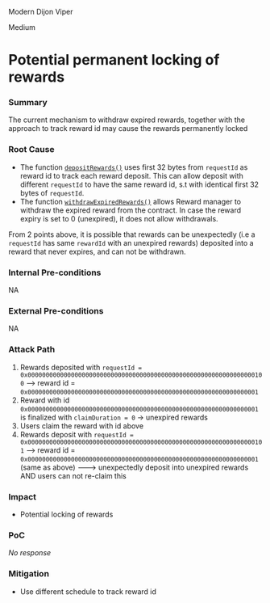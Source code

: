 Modern Dijon Viper

Medium

# Potential permanent locking of rewards

### Summary

The current mechanism to withdraw expired rewards, together with the approach to track reward id may cause the rewards permanently locked

### Root Cause

- The function [`depositRewards()`](https://github.com/sherlock-audit/2025-04-aegis-op-grant/blob/main/aegis-contracts/contracts/AegisRewards.sol#L158-L165) uses first 32 bytes from `requestId` as reward id to track each reward deposit. This can allow deposit with different `requestId` to have the same reward id, s.t with identical first 32 bytes of `requestId`.
- The function [`withdrawExpiredRewards()`](https://github.com/sherlock-audit/2025-04-aegis-op-grant/blob/main/aegis-contracts/contracts/AegisRewards.sol#L145-L155) allows Reward manager to withdraw the expired reward from the contract. In case the reward expiry is set to 0 (unexpired), it does not allow withdrawals.

From 2 points above, it is possible that rewards can be unexpectedly (i.e a `requestId` has same `rewardId` with an unexpired rewards) deposited into a reward that never expires, and can not be withdrawn.



### Internal Pre-conditions

NA

### External Pre-conditions

NA

### Attack Path

1. Rewards deposited with `requestId = 0x000000000000000000000000000000000000000000000000000000000000000100` --> reward id = `0x0000000000000000000000000000000000000000000000000000000000000001`
2. Reward with id `0x0000000000000000000000000000000000000000000000000000000000000001` is finalized with `claimDuration = 0` -> unexpired rewards
3. Users claim the reward with id above
4. Rewards deposit with `requestId = 0x000000000000000000000000000000000000000000000000000000000000000101` --> reward id = `0x0000000000000000000000000000000000000000000000000000000000000001` (same as above) ---> unexpectedly deposit into unexpired rewards AND users can not re-claim this 

### Impact

- Potential locking of rewards

### PoC

_No response_

### Mitigation

- Use different schedule to track reward id